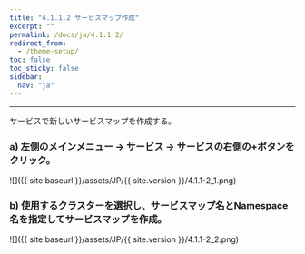 ```yaml
---
title: "4.1.1.2 サービスマップ作成"
excerpt: ""
permalink: /docs/ja/4.1.1.2/
redirect_from:
  - /theme-setup/
toc: false
toc_sticky: false
sidebar:
  nav: "ja"
---
```



---

サービスで新しいサービスマップを作成する。

### a\) 左側のメインメニュー → サービス → サービスの右側の+ボタンをクリック。
![]({{ site.baseurl }}/assets/JP/{{ site.version }}/4.1.1-2_1.png)

### b\) 使用するクラスターを選択し、サービスマップ名とNamespace名を指定してサービスマップを作成。
![]({{ site.baseurl }}/assets/JP/{{ site.version }}/4.1.1-2_2.png)
